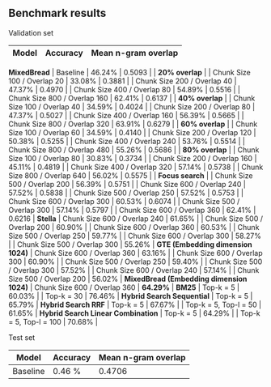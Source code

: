 ## Benchmark results

Validation set

| Model | Accuracy | Mean n-gram overlap |
|-------|----------|---------------------|
**MixedBread**
| Baseline | 46.24% | 0.5093 |
| **20% overlap** |
| Chunk Size 100 / Overlap 20 | 33.08% | 0.3881 |
| Chunk Size 200 / Overlap 40 | 47.37% | 0.4970 |
| Chunk Size 400 / Overlap 80 | 54.89% | 0.5516 |
| Chunk Size 800 / Overlap 160 | 62.41% | 0.6137 |
| **40% overlap** |
| Chunk Size 100 / Overlap 40 | 34.59% | 0.4024 |
| Chunk Size 200 / Overlap 80 | 47.37% | 0.5027 |
| Chunk Size 400 / Overlap 160 | 56.39% | 0.5665 |
| Chunk Size 800 / Overlap 320 | 63.91% | 0.6279 |
| **60% overlap** |
| Chunk Size 100 / Overlap 60 | 34.59% | 0.4140 |
| Chunk Size 200 / Overlap 120 | 50.38% | 0.5255 |
| Chunk Size 400 / Overlap 240 | 53.76% | 0.5514 |
| Chunk Size 800 / Overlap 480 | 55.26% | 0.5686 |
| **80% overlap** |
| Chunk Size 100 / Overlap 80 | 30.83% | 0.3734 |
| Chunk Size 200 / Overlap 160 | 45.11% | 0.4819 |
| Chunk Size 400 / Overlap 320 | 57.14% | 0.5738 |
| Chunk Size 800 / Overlap 640 | 56.02% | 0.5575 |
| **Focus search** |
| Chunk Size 500 / Overlap 200 | 56.39% | 0.5751 |
| Chunk Size 600 / Overlap 240 | 57.52% | 0.5838 |
| Chunk Size 500 / Overlap 250 | 57.52% | 0.5753 |
| Chunk Size 600 / Overlap 300 | 60.53% | 0.6074 |
| Chunk Size 500 / Overlap 300 | 57.14% | 0.5797 |
| Chunk Size 600 / Overlap 360 | 62.41% | 0.6216 |
**Stella**
| Chunk Size 600 / Overlap 240 | 61.65% | 
| Chunk Size 500 / Overlap 200 | 60.90% | 
| Chunk Size 600 / Overlap 360 | 60.53% | 
| Chunk Size 500 / Overlap 250 | 59.77% | 
| Chunk Size 600 / Overlap 300 | 58.27% | 
| Chunk Size 500 / Overlap 300 | 55.26% |
**GTE (Embedding dimension 1024)**
| Chunk Size 600 / Overlap 360 | 63.16% |
| Chunk Size 600 / Overlap 300 | 60.90% |
| Chunk Size 500 / Overlap 250 | 59.40% |
| Chunk Size 500 / Overlap 300 | 57.52% |
| Chunk Size 600 / Overlap 240 | 57.14% |
| Chunk Size 500 / Overlap 200 | 56.02% |
**MixedBread (Embedding dimension 1024)**
| Chunk Size 600 / Overlap 360 | **64.29%** |
**BM25**
| Top-k = 5 | 60.03% |
| Top-k = 30 | 76.46% |
**Hybrid Search Sequential**
| Top-k = 5 | 65.79% |
**Hybrid Search RRF**
| Top-k = 5 | 67.67% |
| Top-k = 5, Top-l = 50 | 61.65% |
**Hybrid Search Linear Combination**
| Top-k = 5 | 64.29% |
| Top-k = 5, Top-l = 100 | 70.68% |

Test set

| Model | Accuracy | Mean n-gram overlap |
|-------|----------|---------------------|
| Baseline | 0.46 % | 0.4706 |
